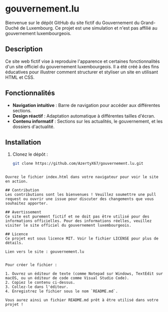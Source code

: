 # gouvernement.lu

Bienvenue sur le dépôt GitHub du site fictif du Gouvernement du Grand-Duché de Luxembourg. Ce projet est une simulation et n'est pas affilié au gouvernement luxembourgeois.

## Description

Ce site web fictif vise à reproduire l'apparence et certaines fonctionnalités d'un site officiel du gouvernement luxembourgeois. Il a été créé à des fins éducatives pour illustrer comment structurer et styliser un site en utilisant HTML et CSS.

## Fonctionnalités

- **Navigation intuitive** : Barre de navigation pour accéder aux différentes sections.
- **Design réactif** : Adaptation automatique à différentes tailles d'écran.
- **Contenu informatif** : Sections sur les actualités, le gouvernement, et les dossiers d'actualité.

## Installation

1. Clonez le dépôt :
   ```bash
   git clone https://github.com/AzertyX67/gouvernement.lu.git
```

Ouvrez le fichier index.html dans votre navigateur pour voir le site en action.

## Contribution
Les contributions sont les bienvenues ! Veuillez soumettre une pull request ou ouvrir une issue pour discuter des changements que vous souhaitez apporter.

## Avertissement
Ce site est purement fictif et ne doit pas être utilisé pour des informations officielles. Pour des informations réelles, veuillez visiter le site officiel du gouvernement luxembourgeois.

## Licence
Ce projet est sous licence MIT. Voir le fichier LICENSE pour plus de détails.

Lien vers le site : gouvernement.lu


Pour créer le fichier :

1. Ouvrez un éditeur de texte (comme Notepad sur Windows, TextEdit sur macOS, ou un éditeur de code comme Visual Studio Code).
2. Copiez le contenu ci-dessus.
3. Collez-le dans l'éditeur.
4. Enregistrez le fichier sous le nom `README.md`.

Vous aurez ainsi un fichier README.md prêt à être utilisé dans votre projet !
